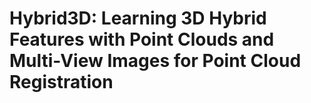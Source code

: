 # Hybrid3D: Learning 3D Hybrid Features with Point Clouds and Multi-View Images for Point Cloud Registration
